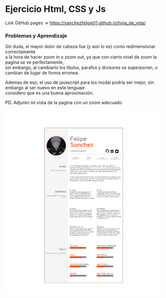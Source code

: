 # Ejercicio Html, CSS y Js

Link GitHub pages -> https://sanchezfelipe01.github.io/hoja_de_vida/

### Problemas y Aprendizaje

Sin duda, el mayor dolor de cabeza fue (y aún lo es) como redimensionar correctamente <br>
a la hora de hacer zoom in o zoom out, ya que con cierto nivel de zoom la pagina se ve perfectamente, <br>
sin embargo, al cambiarlo los titulos, parafos y divisores se superponen, o cambian de lugar de forma erronea.

Ademas de eso, el uso de javascript para los modal podría ser mejor, sin embargo al ser nuevo en este lenguaje <br>
considero que es una buena aproximación.

PD. Adjunto mi vista de la pagina con un zoom adecuado

![Screenshot](https://github.com/SanchezFelipe01/hoja_de_vida/blob/main/screenshot.png)
